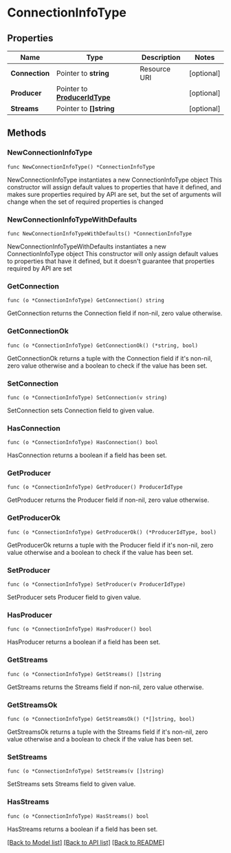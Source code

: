 # ConnectionInfoType

## Properties

Name | Type | Description | Notes
------------ | ------------- | ------------- | -------------
**Connection** | Pointer to **string** | Resource URI | [optional] 
**Producer** | Pointer to [**ProducerIdType**](ProducerIdType.md) |  | [optional] 
**Streams** | Pointer to **[]string** |  | [optional] 

## Methods

### NewConnectionInfoType

`func NewConnectionInfoType() *ConnectionInfoType`

NewConnectionInfoType instantiates a new ConnectionInfoType object
This constructor will assign default values to properties that have it defined,
and makes sure properties required by API are set, but the set of arguments
will change when the set of required properties is changed

### NewConnectionInfoTypeWithDefaults

`func NewConnectionInfoTypeWithDefaults() *ConnectionInfoType`

NewConnectionInfoTypeWithDefaults instantiates a new ConnectionInfoType object
This constructor will only assign default values to properties that have it defined,
but it doesn't guarantee that properties required by API are set

### GetConnection

`func (o *ConnectionInfoType) GetConnection() string`

GetConnection returns the Connection field if non-nil, zero value otherwise.

### GetConnectionOk

`func (o *ConnectionInfoType) GetConnectionOk() (*string, bool)`

GetConnectionOk returns a tuple with the Connection field if it's non-nil, zero value otherwise
and a boolean to check if the value has been set.

### SetConnection

`func (o *ConnectionInfoType) SetConnection(v string)`

SetConnection sets Connection field to given value.

### HasConnection

`func (o *ConnectionInfoType) HasConnection() bool`

HasConnection returns a boolean if a field has been set.

### GetProducer

`func (o *ConnectionInfoType) GetProducer() ProducerIdType`

GetProducer returns the Producer field if non-nil, zero value otherwise.

### GetProducerOk

`func (o *ConnectionInfoType) GetProducerOk() (*ProducerIdType, bool)`

GetProducerOk returns a tuple with the Producer field if it's non-nil, zero value otherwise
and a boolean to check if the value has been set.

### SetProducer

`func (o *ConnectionInfoType) SetProducer(v ProducerIdType)`

SetProducer sets Producer field to given value.

### HasProducer

`func (o *ConnectionInfoType) HasProducer() bool`

HasProducer returns a boolean if a field has been set.

### GetStreams

`func (o *ConnectionInfoType) GetStreams() []string`

GetStreams returns the Streams field if non-nil, zero value otherwise.

### GetStreamsOk

`func (o *ConnectionInfoType) GetStreamsOk() (*[]string, bool)`

GetStreamsOk returns a tuple with the Streams field if it's non-nil, zero value otherwise
and a boolean to check if the value has been set.

### SetStreams

`func (o *ConnectionInfoType) SetStreams(v []string)`

SetStreams sets Streams field to given value.

### HasStreams

`func (o *ConnectionInfoType) HasStreams() bool`

HasStreams returns a boolean if a field has been set.


[[Back to Model list]](../README.md#documentation-for-models) [[Back to API list]](../README.md#documentation-for-api-endpoints) [[Back to README]](../README.md)


